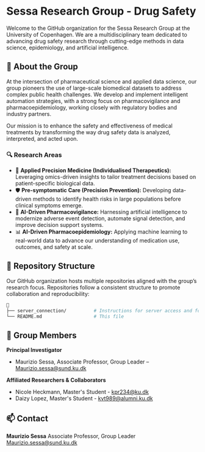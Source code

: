 # Sessa Research Group - Drug Safety
Welcome to the GitHub organization for the Sessa Research Group at the University of Copenhagen. We are a multidisciplinary team dedicated to advancing drug safety research through cutting-edge methods in data science, epidemiology, and artificial intelligence.

## 🧬 About the Group
At the intersection of pharmaceutical science and applied data science, our group pioneers the use of large-scale biomedical datasets to address complex public health challenges. We develop and implement intelligent automation strategies, with a strong focus on pharmacovigilance and pharmacoepidemiology, working closely with regulatory bodies and industry partners.

Our mission is to enhance the safety and effectiveness of medical treatments by transforming the way drug safety data is analyzed, interpreted, and acted upon.

### 🔍 Research Areas
- 🧪 **Applied Precision Medicine (Individualised Therapeutics):** Leveraging omics-driven insights to tailor treatment decisions based on patient-specific biological data.
- 🛡️ **Pre-symptomatic Care (Precision Prevention):** Developing data-driven methods to identify health risks in large populations before clinical symptoms emerge.
- 🤖 **AI-Driven Pharmacovigilance:** Harnessing artificial intelligence to modernize adverse event detection, automate signal detection, and improve decision support systems.
- 📊 **AI-Driven Pharmacoepidemiology:** Applying machine learning to real-world data to advance our understanding of medication use, outcomes, and safety at scale.

## 📁 Repository Structure
Our GitHub organization hosts multiple repositories aligned with the group’s research focus. Repositories follow a consistent structure to promote collaboration and reproducibility:
```bash
📂
├── server_connection/          # Instructions for server access and folder setup
└── README.md                   # This file
```

## 👥 Group Members
**Principal Investigator**
- Maurizio Sessa, Associate Professor, Group Leader – [Maurizio.sessa@sund.ku.dk](mailto:Maurizio.sessa@sund.ku.dk)

**Affiliated Researchers & Collaborators**
- Nicole Heckmann, Master's Student - [kpr234@ku.dk](mailto:kpr234@ku.dk)
- Daizy Lopez, Master's Student - [kvt989@alumni.ku.dk](mailto:kvt989@alumni.ku.dk)

## 📫 Contact
**Maurizio Sessa**
Associate Professor, Group Leader
[Maurizio.sessa@sund.ku.dk](mailto:Maurizio.sessa@sund.ku.dk)
